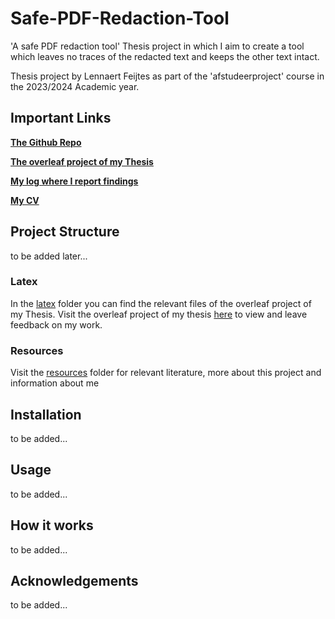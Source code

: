 # Safe-PDF-Redaction-Tool

'A safe PDF redaction tool' Thesis project in which I aim to create a tool which leaves no traces of the redacted text and keeps the other text intact.

Thesis project by Lennaert Feijtes as part of the 'afstudeerproject' course in the 2023/2024 Academic year.

## Important Links

**[The Github Repo](https://github.com/Lemmont/Safe-PDF-Redaction-Tool)**

**[The overleaf project of my Thesis](https://www.overleaf.com/1479247793gmrjdnkkrdrk#f9c645)**

**[My log where I report findings](https://github.com/Lemmont/Safe-PDF-Redaction-Tool/blob/main/resources/personal/log.md)**

**[My CV](https://www.ludof.nl/)**

## Project Structure

to be added later...

### Latex
In the [latex](https://github.com/Lemmont/Safe-PDF-Redaction-Tool/tree/main/latex) folder you can find the relevant files of the overleaf project of my Thesis. Visit the overleaf project of my thesis [here](https://www.overleaf.com/1479247793gmrjdnkkrdrk#f9c645) to view and leave feedback on my work.

### Resources 
Visit the [resources](https://github.com/Lemmont/Safe-PDF-Redaction-Tool/tree/main/resources) folder for relevant literature, more about this project and information about me

## Installation

to be added...

## Usage

to be added...

## How it works

to be added...

## Acknowledgements

to be added...

